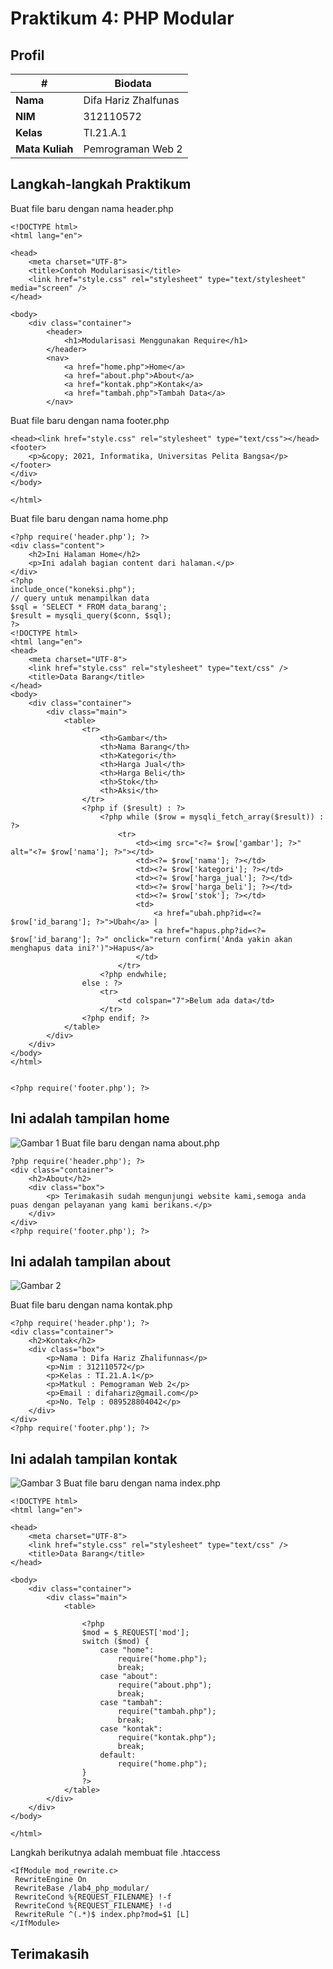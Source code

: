 # Praktikum 4: PHP Modular
## Profil
| #               | Biodata           |
| --------------- | ---------------------- |
| **Nama**        | Difa Hariz Zhalfunas   |
| **NIM**         | 312110572              |
| **Kelas**       | TI.21.A.1              |
| **Mata Kuliah** | Pemrograman Web 2      |

## Langkah-langkah Praktikum
Buat file baru dengan nama header.php<p>
```
<!DOCTYPE html>
<html lang="en">

<head>
    <meta charset="UTF-8">
    <title>Contoh Modularisasi</title>
    <link href="style.css" rel="stylesheet" type="text/stylesheet" media="screen" />
</head>

<body>
    <div class="container">
        <header>
            <h1>Modularisasi Menggunakan Require</h1>
        </header>
        <nav>
            <a href="home.php">Home</a>
            <a href="about.php">About</a>
            <a href="kontak.php">Kontak</a>
            <a href="tambah.php">Tambah Data</a>
        </nav>
```
Buat file baru dengan nama footer.php<p>
```
<head><link href="style.css" rel="stylesheet" type="text/css"></head>
<footer>
    <p>&copy; 2021, Informatika, Universitas Pelita Bangsa</p>
</footer>
</div>
</body>

</html>
```
Buat file baru dengan nama home.php<p>
```
<?php require('header.php'); ?>
<div class="content">
    <h2>Ini Halaman Home</h2>
    <p>Ini adalah bagian content dari halaman.</p>
</div>
<?php
include_once("koneksi.php");
// query untuk menampilkan data
$sql = 'SELECT * FROM data_barang';
$result = mysqli_query($conn, $sql);
?>
<!DOCTYPE html>
<html lang="en">
<head>
    <meta charset="UTF-8">
    <link href="style.css" rel="stylesheet" type="text/css" />
    <title>Data Barang</title>
</head>
<body>
    <div class="container">
        <div class="main">
            <table>
                <tr>
                    <th>Gambar</th>
                    <th>Nama Barang</th>
                    <th>Kategori</th>
                    <th>Harga Jual</th>
                    <th>Harga Beli</th>
                    <th>Stok</th>
                    <th>Aksi</th>
                </tr>
                <?php if ($result) : ?>
                    <?php while ($row = mysqli_fetch_array($result)) : ?>
                        <tr>
                            <td><img src="<?= $row['gambar']; ?>" alt="<?= $row['nama']; ?>"></td>
                            <td><?= $row['nama']; ?></td>
                            <td><?= $row['kategori']; ?></td>
                            <td><?= $row['harga_jual']; ?></td>
                            <td><?= $row['harga_beli']; ?></td>
                            <td><?= $row['stok']; ?></td>
                            <td>
                                <a href="ubah.php?id=<?= $row['id_barang']; ?>">Ubah</a> |
                                <a href="hapus.php?id=<?= $row['id_barang']; ?>" onclick="return confirm('Anda yakin akan menghapus data ini?')">Hapus</a>
                            </td>
                        </tr>
                    <?php endwhile;
                else : ?>
                    <tr>
                        <td colspan="7">Belum ada data</td>
                    </tr>
                <?php endif; ?>
            </table>
        </div>
    </div>
</body>
</html>


<?php require('footer.php'); ?>
```
## Ini adalah tampilan home
![Gambar 1](screenshoot/1.png)
Buat file baru dengan nama about.php<p>
```
?php require('header.php'); ?>
<div class="container">
    <h2>About</h2>
    <div class="box">
        <p> Terimakasih sudah mengunjungi website kami,semoga anda puas dengan pelayanan yang kami berikans.</p>
    </div>
</div>
<?php require('footer.php'); ?>
```
## Ini adalah tampilan about
![Gambar 2](screenshoot/2.png)

Buat file baru dengan nama kontak.php<p>
```
<?php require('header.php'); ?>
<div class="container">
    <h2>Kontak</h2>
    <div class="box">
        <p>Nama : Difa Hariz Zhalifunnas</p>
        <p>Nim : 312110572</p>
        <p>Kelas : TI.21.A.1</p>
        <p>Matkul : Pemograman Web 2</p>
        <p>Email : difahariz@gmail.com</p>
        <p>No. Telp : 089528804042</p>
    </div>
</div>
<?php require('footer.php'); ?>
```
## Ini adalah tampilan kontak
![Gambar 3](screenshoot/3.png)
Buat file baru dengan nama index.php<p>
```
<!DOCTYPE html>
<html lang="en">

<head>
    <meta charset="UTF-8">
    <link href="style.css" rel="stylesheet" type="text/css" />
    <title>Data Barang</title>
</head>

<body>
    <div class="container">
        <div class="main">
            <table>

                <?php
                $mod = $_REQUEST['mod'];
                switch ($mod) {
                    case "home":
                        require("home.php");
                        break;
                    case "about":
                        require("about.php");
                        break;
                    case "tambah":
                        require("tambah.php");
                        break;
                    case "kontak":
                        require("kontak.php");
                        break;
                    default:
                        require("home.php");
                }
                ?>
            </table>
        </div>
    </div>
</body>

</html>
```
Langkah berikutnya adalah membuat file .htaccess<p>
```
<IfModule mod_rewrite.c>
 RewriteEngine On
 RewriteBase /lab4_php_modular/
 RewriteCond %{REQUEST_FILENAME} !-f
 RewriteCond %{REQUEST_FILENAME} !-d
 RewriteRule ^(.*)$ index.php?mod=$1 [L]
</IfModule>
```
## Terimakasih
